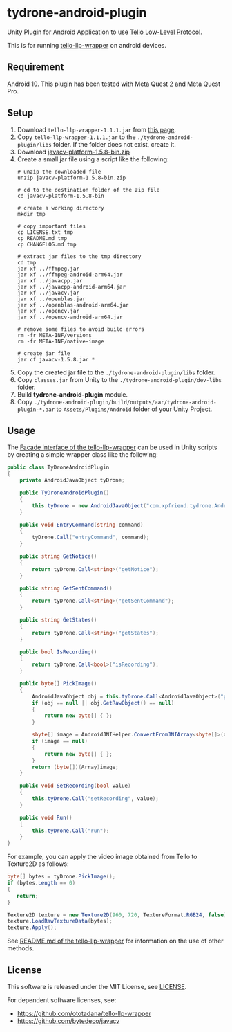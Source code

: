 # tydrone-android-plugin

Unity Plugin for Android Application to
use [Tello Low-Level Protocol](https://tellopilots.com/wiki/protocol/).

This is for running [tello-llp-wrapper](https://github.com/ototadana/tello-llp-wrapper) on android
devices.

## Requirement

Android 10. This plugin has been tested with Meta Quest 2 and Meta Quest Pro.

## Setup

1. Download `tello-llp-wrapper-1.1.1.jar`
   from [this page](https://github.com/ototadana/tello-llp-wrapper/releases).
2. Copy `tello-llp-wrapper-1.1.1.jar` to the `./tydrone-android-plugin/libs` folder. If the folder
   does not exist, create it.
3. Download [javacv-platform-1.5.8-bin.zip](https://github.com/bytedeco/javacv/releases/tag/1.5.8)
4. Create a small jar file using a script like the following:
   ```shell
   # unzip the downloaded file
   unzip javacv-platform-1.5.8-bin.zip

   # cd to the destination folder of the zip file
   cd javacv-platform-1.5.8-bin

   # create a working directory
   mkdir tmp

   # copy important files
   cp LICENSE.txt tmp
   cp README.md tmp
   cp CHANGELOG.md tmp

   # extract jar files to the tmp directory
   cd tmp
   jar xf ../ffmpeg.jar
   jar xf ../ffmpeg-android-arm64.jar
   jar xf ../javacpp.jar
   jar xf ../javacpp-android-arm64.jar
   jar xf ../javacv.jar
   jar xf ../openblas.jar
   jar xf ../openblas-android-arm64.jar
   jar xf ../opencv.jar
   jar xf ../opencv-android-arm64.jar

   # remove some files to avoid build errors
   rm -fr META-INF/versions
   rm -fr META-INF/native-image
   
   # create jar file
   jar cf javacv-1.5.8.jar *
   ```
5. Copy the created jar file to the `./tydrone-android-plugin/libs` folder.
6. Copy `classes.jar` from Unity to the `./tydrone-android-plugin/dev-libs` folder.
7. Build **tydrone-android-plugin** module.
8. Copy `./tydrone-android-plugin/build/outputs/aar/tydrone-android-plugin-*.aar`
   to `Assets/Plugins/Android` folder of your Unity Project.

## Usage

The [Facade interface of the tello-llp-wrapper](https://github.com/ototadana/tello-llp-wrapper#usage)
can be used in Unity scripts by creating a simple wrapper class like the following:

```csharp
public class TyDroneAndroidPlugin
{
    private AndroidJavaObject tyDrone;

    public TyDroneAndroidPlugin()
    {
        this.tyDrone = new AndroidJavaObject("com.xpfriend.tydrone.AndroidMain");
    }

    public void EntryCommand(string command)
    {
        tyDrone.Call("entryCommand", command);
    }

    public string GetNotice()
    {
        return tyDrone.Call<string>("getNotice");
    }

    public string GetSentCommand()
    {
        return tyDrone.Call<string>("getSentCommand");
    }

    public string GetStates()
    {
        return tyDrone.Call<string>("getStates");
    }

    public bool IsRecording()
    {
        return tyDrone.Call<bool>("isRecording");
    }

    public byte[] PickImage()
    {
        AndroidJavaObject obj = this.tyDrone.Call<AndroidJavaObject>("pickImage");
        if (obj == null || obj.GetRawObject() == null)
        {
            return new byte[] { };
        }

        sbyte[] image = AndroidJNIHelper.ConvertFromJNIArray<sbyte[]>(obj.GetRawObject());
        if (image == null)
        {
            return new byte[] { };
        }
        return (byte[])(Array)image;
    }

    public void SetRecording(bool value)
    {
        this.tyDrone.Call("setRecording", value);
    }

    public void Run()
    {
        this.tyDrone.Call("run");
    }
}
```

For example, you can apply the video image obtained from Tello to Texture2D as follows:

```csharp
byte[] bytes = tyDrone.PickImage();
if (bytes.Length == 0)
{
   return;
}

Texture2D texture = new Texture2D(960, 720, TextureFormat.RGB24, false);
texture.LoadRawTextureData(bytes);
texture.Apply();
```

See [README.md of the tello-llp-wrapper](https://github.com/ototadana/tello-llp-wrapper) for
information on the use of other methods.

## License

This software is released under the MIT License, see [LICENSE](./LICENSE).

For dependent software licenses, see:

- https://github.com/ototadana/tello-llp-wrapper
- https://github.com/bytedeco/javacv